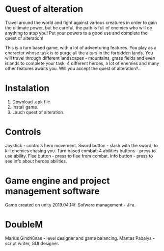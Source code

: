 # Quest of alteration

Travel around the world and fight against various creatures in order to gain the ultimate power, but be careful, the path is full of enemies who will do anything to stop you! Put your powers to a good use and complete the quest of alteration!

This is a turn based game, with a lot of adventuring features. You play as a character whose task is to purge all the altars in the forbidden lands. You will travel through different landscapes - mountains, grass fields and even islands to complete your task. 4 different heroes, a lot of enemies and many other features awaits you. Will you accept the quest of alteration?..

# Instalation

1. Download .apk file.
2. Install game.
3. Lauch quest of alteration.

# Controls

Joystick - controls hero movement.
Sword button - slash with the sword, to kill enemies chasing you.
Turn based combat:
4 abilities buttons - press to use ability.
Flee button - press to flee from combat.
Info button - press to see info about heroes abilities.

# Game engine and project management software

Game created on unity 2019.04.14f.
Sofware management - Jira.

# DoubleM

Marius Gindriūnas - level designer and game balancing.
Mantas Pabalys - script writer, GUI designer.
